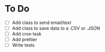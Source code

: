 # To Do

- [ ] Add class to send email/text
- [ ] Add class to save data to a .CSV or .JSON
- [ ] Add cron task
- [ ] Add prettier
- [ ] Write tests